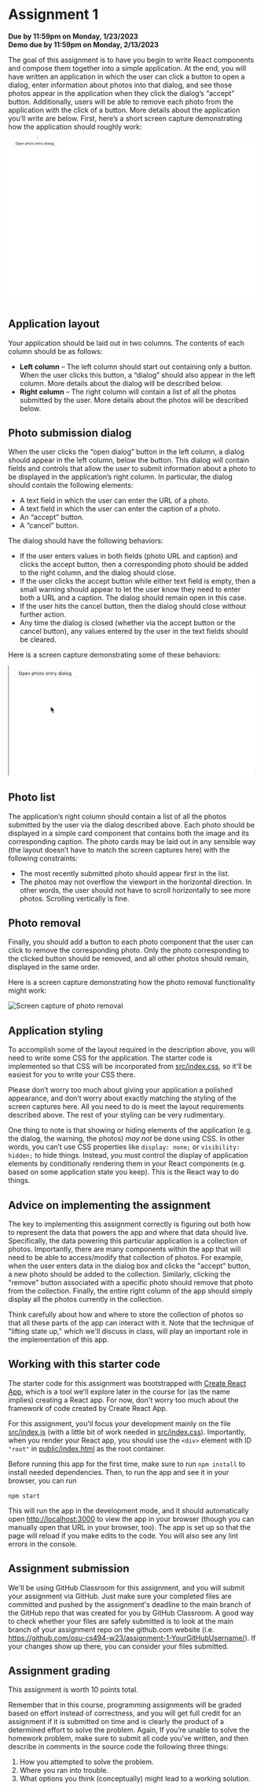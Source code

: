 # Assignment 1
**Due by 11:59pm on Monday, 1/23/2023**<br/>
**Demo due by 11:59pm on Monday, 2/13/2023**

The goal of this assignment is to have you begin to write React components and compose them together into a simple application.  At the end, you will have written an application in which the user can click a button to open a dialog, enter information about photos into that dialog, and see those photos appear in the application when they click the dialog’s “accept” button.  Additionally, users will be able to remove each photo from the application with the click of a button.  More details about the application you’ll write are below.  First, here’s a short screen capture demonstrating how the application should roughly work:

![Screen capture of full app demo](screencaps/demo-full-app.gif)

## Application layout

Your application should be laid out in two columns.  The contents of each column should be as follows:
  * **Left column** – The left column should start out containing only a button.  When the user clicks this button, a “dialog” should also appear in the left column.  More details about the dialog will be described below.
  * **Right column** – The right column will contain a list of all the photos submitted by the user.  More details about the photos will be described below.

## Photo submission dialog

When the user clicks the “open dialog” button in the left column, a dialog should appear in the left column, below the button.  This dialog will contain fields and controls that allow the user to submit information about a photo to be displayed in the application’s right column.  In particular, the dialog should contain the following elements:
  * A text field in which the user can enter the URL of a photo.
  * A text field in which the user can enter the caption of a photo.
  * An “accept” button.
  * A “cancel” button.

The dialog should have the following behaviors:
  * If the user enters values in both fields (photo URL and caption) and clicks the accept button, then a corresponding photo should be added to the right column, and the dialog should close.
  * If the user clicks the accept button while either text field is empty, then a small warning should appear to let the user know they need to enter both a URL and a caption.  The dialog should remain open in this case.
  * If the user hits the cancel button, then the dialog should close without further action.
  * Any time the dialog is closed (whether via the accept button or the cancel button), any values entered by the user in the text fields should be cleared.

Here is a screen capture demonstrating some of these behaviors:

![Screen capture of photo submission dialog](screencaps/demo-dialog.gif)

## Photo list

The application’s right column should contain a list of all the photos submitted by the user via the dialog described above.  Each photo should be displayed in a simple card component that contains both the image and its corresponding caption.  The photo cards may be laid out in any sensible way (the layout doesn’t have to match the screen captures here) with the following constraints:
  * The most recently submitted photo should appear first in the list.
  * The photos may not overflow the viewport in the horizontal direction.  In other words, the user should not have to scroll horizontally to see more photos.  Scrolling vertically is fine.

## Photo removal

Finally, you should add a button to each photo component that the user can click to remove the corresponding photo.  Only the photo corresponding to the clicked button should be removed, and all other photos should remain, displayed in the same order.

Here is a screen capture demonstrating how the photo removal functionality might work:

![Screen capture of photo removal](screencaps/demo-removal.gif)

## Application styling

To accomplish some of the layout required in the description above, you will need to write some CSS for the application.  The starter code is implemented so that CSS will be incorporated from [src/index.css](src/index.css), so it'll be easiest for you to write your CSS there.

Please don’t worry too much about giving your application a polished appearance, and don’t worry about exactly matching the styling of the screen captures here.  All you need to do is meet the layout requirements described above.  The rest of your styling can be very rudimentary.

One thing to note is that showing or hiding elements of the application (e.g. the dialog, the warning, the photos) *may not* be done using CSS.  In other words, you can’t use CSS properties like  `display: none;` or `visibility: hidden;` to hide things.  Instead, you must control the display of application elements by conditionally rendering them in your React components (e.g. based on some application state you keep).  This is the React way to do things.

## Advice on implementing the assignment

The key to implementing this assignment correctly is figuring out both how to represent the data that powers the app and where that data should live.  Specifically, the data powering this particular application is a collection of photos.  Importantly, there are many components within the app that will need to be able to access/modify that collection of photos.  For example, when the user enters data in the dialog box and clicks the "accept" button, a new photo should be added to the collection.  Similarly, clicking the "remove" button associated with a specific photo should remove that photo from the collection.  Finally, the entire right column of the app should simply display all the photos currently in the collection.

Think carefully about how and where to store the collection of photos so that all these parts of the app can interact with it.  Note that the technique of "lifting state up," which we'll discuss in class, will play an important role in the implementation of this app.

## Working with this starter code

The starter code for this assignment was bootstrapped with [Create React App](https://github.com/facebook/create-react-app), which is a tool we'll explore later in the course for (as the name implies) creating a React app.  For now, don't worry too much about the framework of code created by Create React App.

For this assignment, you'll focus your development mainly on the file [src/index.js](src/index.js) (with a little bit of work needed in [src/index.css](src/index.css)).  Importantly, when you render your React app, you should use the `<div>` element with ID `"root"` in [public/index.html](public/index.html) as the root container.

Before running this app for the first time, make sure to run `npm install` to install needed dependencies.  Then, to run the app and see it in your browser, you can run
```
npm start
```
This will run the app in the development mode, and it should automatically open [http://localhost:3000](http://localhost:3000) to view the app in your browser (though you can manually open that URL in your browser, too).  The app is set up so that the page will reload if you make edits to the code.  You will also see any lint errors in the console.

## Assignment submission

We'll be using GitHub Classroom for this assignment, and you will submit your assignment via GitHub.  Just make sure your completed files are committed and pushed by the assignment's deadline to the main branch of the GitHub repo that was created for you by GitHub Classroom.  A good way to check whether your files are safely submitted is to look at the main branch of your assignment repo on the github.com website (i.e. https://github.com/osu-cs494-w23/assignment-1-YourGitHubUsername/). If your changes show up there, you can consider your files submitted.

## Assignment grading

This assignment is worth 10 points total.

Remember that in this course, programming assignments will be graded based on effort instead of correctness, and you will get full credit for an assignment if it is submitted on time and is clearly the product of a determined effort to solve the problem.  Again, If you’re unable to solve the homework problem, make sure to submit all code you’ve written, and then describe in comments in the source code the following three things:
  1. How you attempted to solve the problem.
  2. Where you ran into trouble.
  3. What options you think (conceptually) might lead to a working solution.
